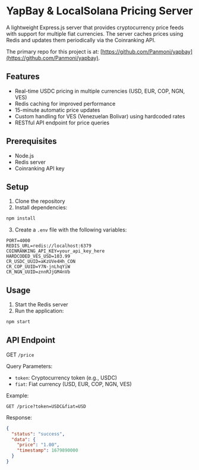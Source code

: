 # YapBay & LocalSolana Pricing Server

A lightweight Express.js server that provides cryptocurrency price feeds with support for multiple fiat currencies. The server caches prices using Redis and updates them periodically via the Coinranking API.

The primary repo for this project is at: [https://github.com/Panmoni/yapbay](https://github.com/Panmoni/yapbay).

## Features

- Real-time USDC pricing in multiple currencies (USD, EUR, COP, NGN, VES)
- Redis caching for improved performance
- 15-minute automatic price updates
- Custom handling for VES (Venezuelan Bolivar) using hardcoded rates
- RESTful API endpoint for price queries

## Prerequisites

- Node.js
- Redis server
- Coinranking API key

## Setup

1. Clone the repository
2. Install dependencies:
```bash
npm install
```
3. Create a `.env` file with the following variables:
```env
PORT=4000
REDIS_URL=redis://localhost:6379
COINRANKING_API_KEY=your_api_key_here
HARDCODED_VES_USD=103.99
CR_USDC_UUID=aKzUVe4Hh_CON
CR_COP_UUID=Y7N-jnLhqYiW
CR_NGN_UUID=znnRJjGM4nVb
```

## Usage

1. Start the Redis server
2. Run the application:
```bash
npm start
```

## API Endpoint

GET `/price`

Query Parameters:
- `token`: Cryptocurrency token (e.g., USDC)
- `fiat`: Fiat currency (USD, EUR, COP, NGN, VES)

Example:
```
GET /price?token=USDC&fiat=USD
```

Response:
```json
{
  "status": "success",
  "data": {
    "price": "1.00",
    "timestamp": 1679890000
  }
}
```
